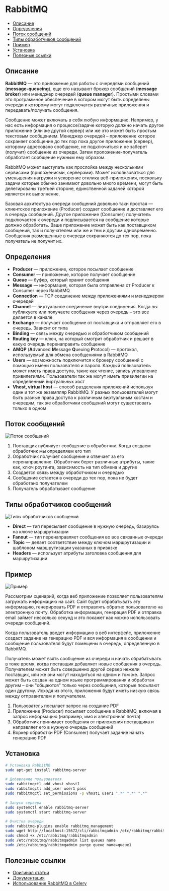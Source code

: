 # RabbitMQ

- [Описание](#описание)
- [Определения](#определения)
- [Поток сообщений](#поток-сообщений)
- [Типы обработчиков сообщений](#типы-обработчиков-сообщений)
- [Пример](#пример)
- [Установка](#установка)
- [Полезные ссылки](#полезные-ссылки)

## Описание

**RabbitMQ** — это приложение для работы с очередями сообщений (**message-queueing**), еще его называют брокер сообщений (**message broker**) или менеджер очередей (**queue manager**). Простыми словами это программное обеспечение в котором могут быть определены очереди к которому могут подключатся различные приложения и передавать/получать сообщения.

Сообщение может включать в себя любую информацию. Например, у нас есть информация о процессе/задаче которую должно начать другое приложение (или же другой сервер) или же это может быть простым текстовым сообщением. Менеджер очередей – приложение которое сохраняет сообщение до тех пор пока другое приложение (сервер), которому адресовано сообщение, не подключиться и не заберет (получит) сообщение из очереди. Затем проложение-получатель обработает сообщение нужным ему образом.

RabbitMQ может выступать как прослойка между несколькими сервисами (приложениями, серверами). Может использоваться для уменьшения нагрузки и ускорение отклика веб-приложения, поскольку задачи которые обычно занимают довольно много времени, могут быть делегированы третьей стороне, единственной задачей которой является их выполнение.

Базовая архитектура очереди сообщений довольно таки простая — клиентское приложение (Producer) создает сообщение и доставляет его в очередь сообщений. Другое приложение (Consumer) получатель подключается к очереди и подписывается на сообщение которые должно обработать. Ваше приложение может быть как поставщиком сообщений, так и получателем или же и тем и другим одновременно. Сообщения размещенные в очереди сохраняются до тех пор, пока получатель не получит их.



## Определения

- **Producer** — приложение, которое посылает сообщение
- **Consumer** — приложение, которое получает сообщение
- **Queue** — буфер, который хранит сообщения
- **Message** — информация, которая была отправлена от Producer к Consumer через RabbitMQ
- **Connection** — TCP соединение между приложениями и менеджером очередей
- **Channel** — виртуальное соединение внутри соединения. Когда вы публикуете или получаете сообщения через очередь – это все делается в канале
- **Exchange** — получает сообщение от поставщика и отправляет его в очередь. Зависит от типа
- **Binding** — связь между очередью и обработчиком сообщений
- **Routing key** — ключ, на который смотрит обработчик и решает в какую очередь перенаправить сообщение
- **AMQP** (**A**dvanced **M**essage **Q**ueuing **P**rotocol) — протокол, используемый для обмена сообщениями в RabbitMQ
- **Users** — возможность подключится к брокеру сообщений с помощью имени пользователя и пароля. Каждый пользователь может иметь права доступа, такие как чтение, запись управление привилегиями. Пользователи так же могут иметь привилегии на определенный виртуальных хост
- **Vhost, virtual host** — способ разделения приложений используя один и тот же экземпляр RabbitMQ. У разных пользователей могут быть разные права доступа к различным виртуальным хостам и очередям, так же обработчики сообщений могут существовать только в одном



## Поток сообщений

![Поток сообщений](files/rabbitmq_routing.png)

1. Поставщик публикует сообщение в обработчик. Когда создаем обработчик мы определяем его тип
2. Обработчик получает сообщение и отвечает за его перенаправление. Обработчик берет различные атрибуты, такие как, ключ роутинга, зависимость на тип обмена и другие
3. Создается связь между обработчиком и очередью
4. Сообщение остается в очереди до тех пор, пока не будет обработано получателем
5. Получатель обрабатывает сообщение



## Типы обработчиков сообщений

![Типы обработчиков сообщений](files/rabbitmq_handlers.png)

- **Direct** — тип пересылает сообщение в нужную очередь, базируясь на ключе маршрутизации
- **Fanout** — тип перенаправляет сообщения во все связанные очереди
- **Topic** — делает соответствие между ключом маршрутизации и шаблоном маршрутизации указаных в привязке
- **Headers** — использует атрибуты заголовка сообщения для маршрутизации



## Пример

![Пример](files/rabbitmq_example.png)

Рассмотрим сценарий, когда веб приложение позволяет пользователям загружать информацию на сайт. Сайт будет обрабатывать эту информацию, генерировать PDF и отправлять обратно пользователю на электронную почту. Обработка информации, генерация PDF и отправка email займет несколько секунд и это покажет как можно использовать очереди сообщений.

Когда пользователь введет информацию в веб интерфейс, приложение создаст задание на генерацию PDF и вся информация в сообщении и сообщение пользователя будут помещены в очередь, определенную в RabbitMQ.

Получатель может взять сообщение из очереди и начать обрабатывать в тоже время, когда поставщик добавляет новые сообщения в очередь. Получателем может быть совершенно другой сервер нежели поставщик, или же они могут находиться на одном и том же. Запрос может быть создан на одном языке программирования и обработан другим – они "общаются" только через сообщения, которые посылают один другому. Исходя из этого, приложения будут иметь низкую связь между отправителем и получателем.

1. Пользователь посылает запрос на создание PDF
2. Приложение (Producer) посылает сообщение в RabbitMQ, включая в запрос информацию (например, имя и электронная почта)
3. Обработчик принимает сообщения от приложения поставщика и направляет его в нужную очередь сообщений
4. Воркер обработки PDF (Consumer) получает задание начать генерацию PDF



## Установка

```bash
# Установка RabbitMQ
sudo apt-get install rabbitmq-server
 
# Добавление пользователя
sudo rabbitmqctl add_vhost vhost1
sudo rabbitmqctl add_user user1 pass
sudo rabbitmqctl set_permissions -p vhost1 user1 ".*" ".*" ".*"
 
# Запуск сервера
sudo systemctl enable rabbitmq-server
sudo systemctl start rabbitmq-server
 
# Очистка очереди
sudo rabbitmq-plugins enable rabbitmq_management
sudo wget http://localhost:15672/cli/rabbitmqadmin /etc/rabbitmq/rabbitmqadmin
sudo chmod +x /etc/rabbitmq/rabbitmqadmin
sudo /etc/rabbitmq/rabbitmqadmin list queues name
sudo /etc/rabbitmq/rabbitmqadmin purge queue name=queue1
```



## Полезные ссылки

- [Оригинал статьи](https://thewebland.net/development/devops/what-is-rabbitmq/)
- [Документация](https://www.rabbitmq.com/getstarted.html)
- [Использование RabbitMQ в Celery](https://docs.celeryproject.org/en/latest/getting-started/brokers/rabbitmq.html)